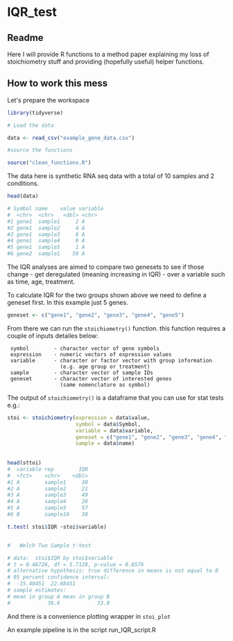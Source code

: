 # IQR_test

## Readme

Here I will provide R functions to a method paper explaining my loss of stoichiometry stuff and providing (hopefully useful) helper functions.

## How to work this mess

Let's prepare the workspace

```r
library(tidyverse)

# Load the data 

data <- read_csv("example_gene_data.csv")

#source the functions

source("clean_functions.R")

```


The data here is synthetic RNA seq data with a total of 10 samples and 2 conditions.


```r
head(data)

# Symbol name    value variable
#  <chr>  <chr>   <dbl> <chr>   
#1 gene1  sample1     2 A       
#2 gene1  sample2     4 A       
#3 gene1  sample3     8 A       
#4 gene1  sample4     0 A       
#5 gene1  sample5     1 A       
#6 gene2  sample1    59 A 
```

The IQR analyses are aimed to compare two genesets to see if those change - get deregulated (meaning increasing in IQR) - over a variable such as time, age, treatment.

To calculate IQR for the two groups shown above we need to define a geneset first.
In this example just 5 genes.

```r
geneset <- c("gene1", "gene2", "gene3", "gene4", "gene5")
```


From there we can run the `stoichiometry()` function.
this function requires a couple of inputs detailes below:


     symbol        - character vector of gene symbols
     expression    - numeric vectors of expression values
     variable      - character or factor vector with group information 
                     (e.g. age group or treatment)
     sample        - character vector of sample IDs
     geneset       - character vector of interested genes 
                     (same nomenclature as symbol)

The output of `stoichiometry()` is a dataframe that you can use for stat tests e.g.:

```r
stoi <- stoichiometry(expression = data$value,
                      symbol = data$Symbol,
                      variable = data$variable,
                      geneset = c("gene1", "gene2", "gene3", "gene4", "gene5"),
                      sample = data$name)
                      
                      
head(sttoi)
#  variable rep        IQR
#  <fct>    <chr>    <dbl>
#1 A        sample1     30
#2 A        sample2     21
#3 A        sample3     49
#4 A        sample4     26
#5 A        sample5     57
#6 B        sample10    38
```



```r
t.test( stoi$IQR ~stoi$variable)


# 	Welch Two Sample t-test

# data:  stoi$IQR by stoi$variable
# t = 0.46726, df = 5.7128, p-value = 0.6576
# alternative hypothesis: true difference in means is not equal to 0
# 95 percent confidence interval:
#  -15.48451  22.68451
# sample estimates:
# mean in group A mean in group B 
#            36.6            33.0 
```

And there is a convenience plotting wrapper in `stoi_plot`




An example pipeline is in the script run_IQR_script.R

